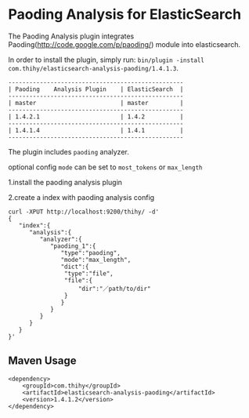 Paoding Analysis for ElasticSearch
==================================

The Paoding Analysis plugin integrates Paoding(http://code.google.com/p/paoding/) module into elasticsearch.

In order to install the plugin, simply run: `bin/plugin -install com.thihy/elasticsearch-analysis-paoding/1.4.1.3`.

    --------------------------------------------------
    | Paoding    Analysis Plugin    | ElasticSearch  |
    --------------------------------------------------
    | master                        | master         |
    --------------------------------------------------
    | 1.4.2.1                       | 1.4.2          |
    --------------------------------------------------
    | 1.4.1.4                       | 1.4.1          |
    --------------------------------------------------

The plugin includes `paoding` analyzer.

optional config `mode` can be set to `most_tokens` or `max_length`

1.install the paoding analysis plugin

2.create a index with paoding analysis config

```
curl -XPUT http://localhost:9200/thihy/ -d'
{
   "index":{
      "analysis":{
         "analyzer":{
            "paoding_1":{
               "type":"paoding",
               "mode":"max_length",
               "dict":{
               	"type":"file",
               	"file":{
               		"dir":"／path/to/dir"
               	}
               }
            }
         }
      }
   }
}'
```

Maven Usage
----------------------------------

```
<dependency>
    <groupId>com.thihy</groupId>
    <artifactId>elasticsearch-analysis-paoding</artifactId>
    <version>1.4.1.2</version>
</dependency>
```
